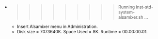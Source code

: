 * >>>>>>>>> Running inst-std-system-alsamixer.sh ...
  * Insert Alsamixer menu in Administration.
  * Disk size = 7073640K. Space Used = 8K. Runtime = 00:00:00:01.
